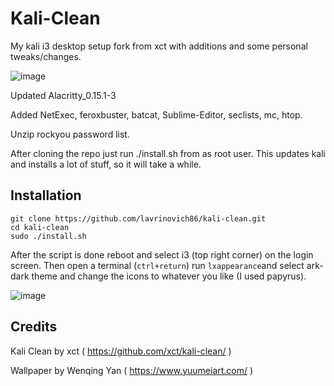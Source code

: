# Kali-Clean

My kali i3 desktop setup fork from xct with additions and some personal tweaks/changes. 

![image](https://i.imgur.com/1HzH4St.jpeg)


Updated Alacritty_0.15.1-3

Added NetExec, feroxbuster, batcat, Sublime-Editor, seclists, mc, htop.

Unzip rockyou password list.

After cloning the repo just run ./install.sh from as root user. This updates kali and installs a lot of stuff, so it will take a while.

## Installation

```
git clone https://github.com/lavrinovich86/kali-clean.git
cd kali-clean
sudo ./install.sh
```

After the script is done reboot and select i3 (top right corner) on the login screen. Then open a terminal (`ctrl+return`) run `lxappearance`and select ark-dark theme and change the icons to whatever you like (I used papyrus).

![image](https://i.imgur.com/vrf4aAv.png)


## Credits
Kali Clean by xct ( https://github.com/xct/kali-clean/ )

Wallpaper by Wenqing Yan ( https://www.yuumeiart.com/ ) 
